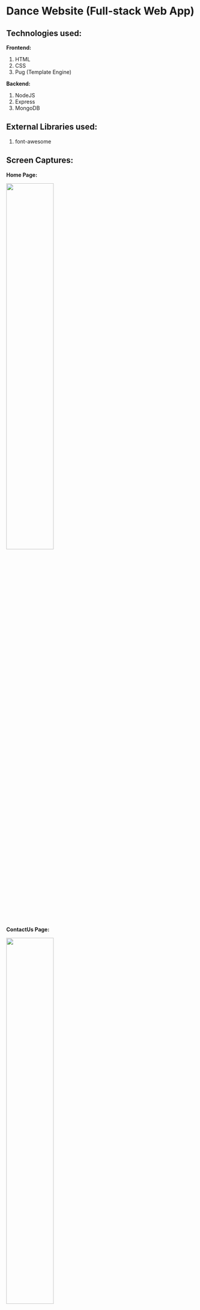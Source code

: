 # Dance Website (Full-stack Web App)

## Technologies used: 

**Frontend:**
1. HTML
2. CSS
3. Pug (Template Engine)

**Backend:**
1. NodeJS
2. Express
3. MongoDB

## External Libraries used:
1. font-awesome

## Screen Captures:
**Home Page:**

<img src="https://user-images.githubusercontent.com/57295367/157381860-2c980e7a-e771-490b-8253-e97ba1a39430.png" width = "50%" height="auto" />

## 

**ContactUs Page:**

<img src="https://user-images.githubusercontent.com/57295367/157381866-113bdcc4-a016-4fa2-9411-dfba4814576f.png" width = "50%"  />
